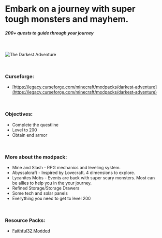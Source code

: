 # Embark on a journey with super tough monsters and mayhem.

##### 200+ quests to guide through your journey

&nbsp;

![The Darkest Adventure](https://github.com/mlane/the-darkest-adventure/assets/13138738/204edd93-51da-41e4-9fdc-3679c160ed87)

&nbsp;

### **Curseforge:**

- [https://legacy.curseforge.com/minecraft/modpacks/darkest-adventure](https://legacy.curseforge.com/minecraft/modpacks/darkest-adventure)

&nbsp;

### **Objectives:**

- Complete the questline
- Level to 200
- Obtain end armor

&nbsp;

### **More about the modpack:**

- Mine and Slash - RPG mechanics and leveling system.
- Abyssalcraft - Inspired by Lovecraft. 4 dimensions to explore.
- Lycanites Mobs - Events are back with super scary monsters. Most can be allies to help you in the your journey.
- Refined Storage/Storage Drawers
- Some tech and solar panels
- Everything you need to get to level 200

&nbsp;

### **Resource Packs:**

- [Faithful32 Modded](http://f32.me/)
